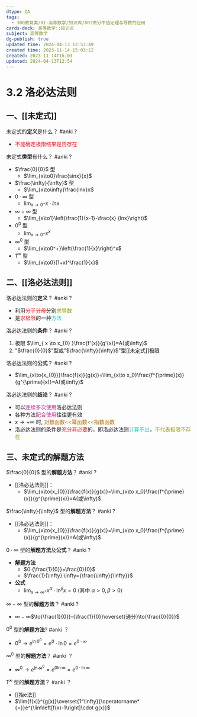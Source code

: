 ```yaml
---
dtype: QA
tags:
  - 300教育类/01-高等数学/知识库/003微分中值定理与导数的应用
cards-deck: 高等数学::知识点
subject: 高等数学
dg-publish: true
updated time: 2024-04-13 12:53:49
created time: 2023-11-14 15:03:12
created: 2023-11-14T15:03
updated: 2024-04-13T12:54
---
```


# 3.2 洛必达法则

## 一、[[未定式]]

未定式的**定义**是什么？ #anki
?
- <font color=#ed1c24>不能确定极限结果是否存在</font>

未定式**类型**有什么？ #anki
?
- $\frac{0}{0}$ 型 
	- $\lim_{x\to0}\frac{sinx}{x}$
- $\frac{\infty}{\infty}$ 型
	- $\lim_{x\to\infty}\frac{lnx}x$
- $0·\infty$ 型
	- $\lim_{x\to0^+}x·lnx$
- $\infty-\infty$ 型
	- $\lim_{x\to1}\left(\frac{1}{x-1}-\frac{x} {lnx}\right)$
- $0^0$ 型
	- $\lim_{x\to0^+}x^x$
- $\infty^0$ 型
	- $\lim_{x\to0^+}\left(\frac{1}{x}\right)^x$
- $1^\infty$ 型
	- $\lim_{x\to0}(1+x)^\frac{1}{x}$


## 二、[[洛必达法则]]

洛必达法则的**定义**？ #anki
?
- 利用<font color=#ed1c24>分子分母</font>分别<font color=#989b03>求导数</font>
- 是<font color=#ed1c24>求极限</font>的一种<font color=#13C6C3>方法</font>

洛必达法则的**条件**？ #anki
?
1. 极限 $\lim_{ x \to x_{0} }\frac{f'(x)}{g'(x)}=A(或\infty)$
2. "$\frac{0}{0}$"型或"$\frac{\infty}{\infty}$"型[[未定式]]极限

洛必达法则的**公式**？ #anki
?
- $\lim_{x\to{x_{0}}}\frac{f(x)}{g(x)}=\lim_{x\to x_0}\frac{f^{\prime}(x)}{g^{\prime}(x)}=A(或\infty)$

洛必达法则的**结论**？ #anki
?
- 可以<font color=#C32E94>连续多次使用</font>洛必达法则
- 各种方法<font color=#C32E94>配合使用</font>往往更有效
- $x\to+\infty$ 时, <font color=#b46d04>对数函数<<幂函数<<指数函数</font>
- 洛必达法则的条件是<font color=#ed1c24>充分非必要</font>的，即洛必达法则<font color=#13C6C3>计算不出</font>，<font color=#989b03>不代表极限不存在</font>

## 三、未定式的解题方法

$\frac{0}{0}$ 型的**解题方法**？ #anki
?
- [[洛必达法则]]：
	- $\lim_{x\to{x_{0}}}\frac{f(x)}{g(x)}=\lim_{x\to x_0}\frac{f^{\prime}(x)}{g^{\prime}(x)}=A(或\infty)$

$\frac{\infty}{\infty}$ 型的**解题方法**？ #anki
?
- [[洛必达法则]]：
	- $\lim_{x\to{x_{0}}}\frac{f(x)}{g(x)}=\lim_{x\to x_0}\frac{f^{\prime}(x)}{g^{\prime}(x)}=A(或\infty)$

$0·\infty$ 型的**解题方法**及**公式**？ #anki 
?
- **解题方法**
	- $0·{\frac{1}{0}}=\frac{0}{0}$
	- $\frac{1}{\infty}·\infty={\frac{\infty}{\infty}}$
- **公式**
	- $\lim_{ x \to \infty^+ }x^{\alpha}·\ln^{\beta}x=0$ (其中 $\alpha>0,\beta>0$)

$\infty-\infty$ 型的**解题方法**？ #anki
?
-  $\infty-\infty$$\to{\frac{1}{0}}-{\frac{1}{0}}\overset{通分}\to{\frac{0}{0}}$

$0^0$ 型的**解题方法**? #anki 
？
- $0^0\to{e^{\ln{0}^0}}=e^0·\ln{0}=e^{0·\infty}$

$\infty^0$ 型的**解题方法**？ #anki
？
- $\infty^0 \to{e^{\ln{\infty}^0}}=e^{0\ln{\infty}}=e^{0·\ln{\infty}}$

$1^\infty$ 型的**解题方法**？ #anki
？
- [[抬e法]]
- $\lim{f(x)}^{g(x)}\overset{1^\infty}{\operatorname*{=}}e^{\lim\left[f(x)-1\right]\cdot g(x)}$

